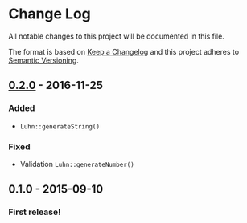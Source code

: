 # Change Log
All notable changes to this project will be documented in this file.

The format is based on [Keep a Changelog](http://keepachangelog.com/) 
and this project adheres to [Semantic Versioning](http://semver.org/).

## [0.2.0] - 2016-11-25
### Added
- `Luhn::generateString()`

### Fixed
- Validation `Luhn::generateNumber()`

## 0.1.0 - 2015-09-10

### First release!

[0.2.0]: https://github.com/PayBreak/luhn/compare/0.1.0...0.2.0
